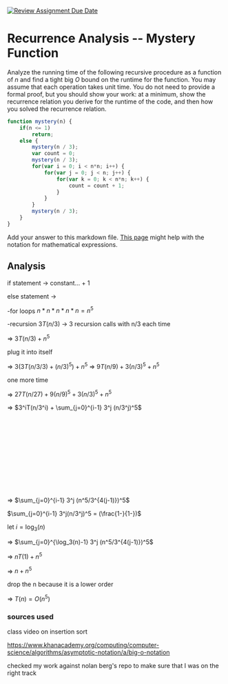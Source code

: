 [![Review Assignment Due Date](https://classroom.github.com/assets/deadline-readme-button-24ddc0f5d75046c5622901739e7c5dd533143b0c8e959d652212380cedb1ea36.svg)](https://classroom.github.com/a/OlW38W4k)
# Recurrence Analysis -- Mystery Function

Analyze the running time of the following recursive procedure as a function of
$n$ and find a tight big $O$ bound on the runtime for the function. You may
assume that each operation takes unit time. You do not need to provide a formal
proof, but you should show your work: at a minimum, show the recurrence relation
you derive for the runtime of the code, and then how you solved the recurrence
relation.

```javascript
function mystery(n) {
    if(n <= 1)
        return;
    else {
        mystery(n / 3);
        var count = 0;
        mystery(n / 3);
        for(var i = 0; i < n*n; i++) {
            for(var j = 0; j < n; j++) {
                for(var k = 0; k < n*n; k++) {
                    count = count + 1;
                }
            }
        }
        mystery(n / 3);
    }
}
```

Add your answer to this markdown file. [This
page](https://docs.github.com/en/get-started/writing-on-github/working-with-advanced-formatting/writing-mathematical-expressions)
might help with the notation for mathematical expressions.


## Analysis

if statement -> constant... + 1

else statement ->

-for loops $n * n * n * n * n = n^5$

-recursion $3T(n/3)$ -> 3 recursion calls with n/3 each time

=> $3T(n/3)+n^5$

plug it into itself

=> $3(3T(n/3/3)+(n/3)^5) + n^5$     =>     $9T(n/9)+3(n/3)^5 + n^5$

one more time

=> $27T(n/27) + 9(n/9)^5 + 3(n/3)^5 + n^5$ 

=> $3^iT(n/3^i) + \sum_{j=0}^{i-1} 3^j (n/3^j)^5$





</br></br></br></br></br></br></br></br></br></br>










=> $\sum_{j=0}^{i-1} 3^j (n^5/3^{4(j-1)})^5$

$\sum_{j=0}^{i-1} 3^j(n/3^j)^5 = (\frac{1-}{1-})$

let $i = \log_3(n)$

=> $\sum_{j=0}^{\log_3(n)-1} 3^j (n^5/3^{4(j-1)})^5$

=> $nT(1) + n^5$

=> $n + n^5$

drop the n because it is a lower order

=> $T(n) = O(n^5)$

### sources used
class video on insertion sort

https://www.khanacademy.org/computing/computer-science/algorithms/asymptotic-notation/a/big-o-notation

checked my work against nolan berg's repo to make sure that I was on the right track










